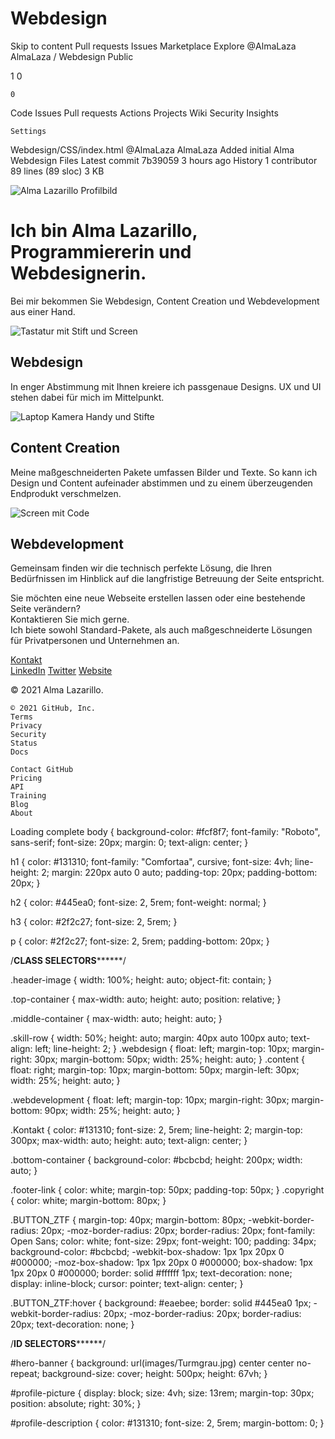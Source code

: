 # Webdesign

Skip to content
Pull requests
Issues
Marketplace
Explore
@AlmaLaza
AlmaLaza /
Webdesign
Public

1
0

    0

Code
Issues
Pull requests
Actions
Projects
Wiki
Security
Insights

    Settings

Webdesign/CSS/index.html
@AlmaLaza
AlmaLaza Added initial Alma Webdesign Files
Latest commit 7b39059 3 hours ago
History
1 contributor
89 lines (89 sloc) 3 KB
<!DOCTYPE html>
<html>
  <head>
    <meta charset="utf-8" />
    <title>Alma Lazarillo</title>
    <link rel="stylesheet" href="styles.css" />
    <link rel="icon" href="images/AlinesFavicon.ico" />
    <link rel="preconnect" href="https://fonts.googleapis.com" />
    <link rel="preconnect" href="https://fonts.gstatic.com" crossorigin />
    <link
      href="https://fonts.googleapis.com/css2?family=Comfortaa:wght@300&family=Roboto:wght@300&display=swap"
      rel="stylesheet"
    />
  </head>
  <body>
    <div id="hero-banner"></div>
    <div class="top-container">
      <img
        id="profile-picture"
        src="images/Alma Profilbild.png"
        alt="Alma Lazarillo Profilbild"
      />
      <br />
      <h1>
        Ich bin Alma Lazarillo,<br />
        Programmiererin und Webdesignerin.
      </h1>
      <p id="profile-description">
        Bei mir bekommen Sie Webdesign, Content Creation und Webdevelopment aus
        einer Hand.
      </p>
    </div>
    <div class="middle-container">
      <div class="skill-row">
        <img
          class="webdesign"
          src="images/georgie-cobbs-muOHbrFGEQY-unsplash-min (1).jpg"
          alt="Tastatur mit Stift und Screen"
        />
        <h2>Webdesign</h2>
        <p>
          In enger Abstimmung mit Ihnen kreiere ich passgenaue Designs. UX und
          UI stehen dabei für mich im Mittelpunkt.
        </p>
      </div>
      <div class="skill-row">
        <img
          class="content"
          src="images/eduardo-casajus-gorostiaga-ZWIqGpOYqRg-unsplash-min (1).jpg"
          alt="Laptop Kamera Handy und Stifte"
        />
        <h2>Content Creation</h2>
        <p>
          Meine maßgeschneiderten Pakete umfassen Bilder und Texte. So kann ich
          Design und Content aufeinader abstimmen und zu einem überzeugenden
          Endprodukt verschmelzen.
        </p>
      </div>
      <div class="skill-row">
        <img
          class="webdevelopment"
          src="images/markus-spiske-MgtHZ4zlC1U-unsplash(1)-min.jpg"
          alt="Screen mit Code"
        />
        <h2>Webdevelopment</h2>
        <p>
          Gemeinsam finden wir die technisch perfekte Lösung, die Ihren
          Bedürfnissen im Hinblick auf die langfristige Betreuung der Seite
          entspricht.
        </p>
      </div>
      <div class="Kontakt">
        <p>
          Sie möchten eine neue Webseite erstellen lassen oder eine bestehende
          Seite verändern? <br />Kontaktieren Sie mich gerne.<br />
          Ich biete sowohl Standard-Pakete, als auch maßgeschneiderte Lösungen
          für Privatpersonen und Unternehmen an.
        </p>
      </div>
      <a class="BUTTON_ZTF" href="mailto:name@email.com">Kontakt</a>
    </div>
    <div class="bottom-container">
      <a class="footer-link" href="https://www.linkedin.com/">LinkedIn</a>
      <a class="footer-link" href="https://twitter.com/">Twitter</a>
      <a class="footer-link" href="https://www.appbrewery.co/">Website</a>
      <p class="copyright">© 2021 Alma Lazarillo.</p>
    </div>
  </body>
</html>

    © 2021 GitHub, Inc.
    Terms
    Privacy
    Security
    Status
    Docs

    Contact GitHub
    Pricing
    API
    Training
    Blog
    About

Loading complete
body {
  background-color: #fcf8f7;
  font-family: "Roboto", sans-serif;
  font-size: 20px;
  margin: 0;
  text-align: center;
}

h1 {
  color: #131310;
  font-family: "Comfortaa", cursive;
  font-size: 4vh;
  line-height: 2;
  margin: 220px auto 0 auto;
  padding-top: 20px;
  padding-bottom: 20px;
}

h2 {
  color: #445ea0;
  font-size: 2, 5rem;
  font-weight: normal;
}

h3 {
  color: #2f2c27;
  font-size: 2, 5rem;
}

p {
  color: #2f2c27;
  font-size: 2, 5rem;
  padding-bottom: 20px;
}

/**********CLASS SELECTORS****************/

.header-image {
  width: 100%;
  height: auto;
  object-fit: contain;
}

.top-container {
  max-width: auto;
  height: auto;
  position: relative;
}

.middle-container {
  max-width: auto;
  height: auto;
}

.skill-row {
  width: 50%;
  height: auto;
  margin: 40px auto 100px auto;
  text-align: left;
  line-height: 2;
}
.webdesign {
  float: left;
  margin-top: 10px;
  margin-right: 30px;
  margin-bottom: 50px;
  width: 25%;
  height: auto;
}
.content {
  float: right;
  margin-top: 10px;
  margin-bottom: 50px;
  margin-left: 30px;
  width: 25%;
  height: auto;
}

.webdevelopment {
  float: left;
  margin-top: 10px;
  margin-right: 30px;
  margin-bottom: 90px;
  width: 25%;
  height: auto;
}

.Kontakt {
  color: #131310;
  font-size: 2, 5rem;
  line-height: 2;
  margin-top: 300px;
  max-width: auto;
  height: auto;
  text-align: center;
}

.bottom-container {
  background-color: #bcbcbd;
  height: 200px;
  width: auto;
}

.footer-link {
  color: white;
  margin-top: 50px;
  padding-top: 50px;
}
.copyright {
  color: white;
  margin-bottom: 80px;
}

.BUTTON_ZTF {
  margin-top: 40px;
  margin-bottom: 80px;
  -webkit-border-radius: 20px;
  -moz-border-radius: 20px;
  border-radius: 20px;
  font-family: Open Sans;
  color: white;
  font-size: 29px;
  font-weight: 100;
  padding: 34px;
  background-color: #bcbcbd;
  -webkit-box-shadow: 1px 1px 20px 0 #000000;
  -moz-box-shadow: 1px 1px 20px 0 #000000;
  box-shadow: 1px 1px 20px 0 #000000;
  border: solid #ffffff 1px;
  text-decoration: none;
  display: inline-block;
  cursor: pointer;
  text-align: center;
}

.BUTTON_ZTF:hover {
  background: #eaebee;
  border: solid #445ea0 1px;
  -webkit-border-radius: 20px;
  -moz-border-radius: 20px;
  border-radius: 20px;
  text-decoration: none;
}

/**********ID SELECTORS****************/

#hero-banner {
  background: url(images/Turmgrau.jpg) center center no-repeat;
  background-size: cover;
  height: 500px;
  height: 67vh;
}

#profile-picture {
  display: block;
  size: 4vh;
  size: 13rem;
  margin-top: 30px;
  position: absolute;
  right: 30%;
}

#profile-description {
  color: #131310;
  font-size: 2, 5rem;
  margin-bottom: 0;
}
